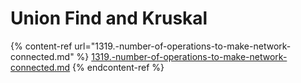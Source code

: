 # Union Find and Kruskal

{% content-ref url="1319.-number-of-operations-to-make-network-connected.md" %}
[1319.-number-of-operations-to-make-network-connected.md](1319.-number-of-operations-to-make-network-connected.md)
{% endcontent-ref %}
